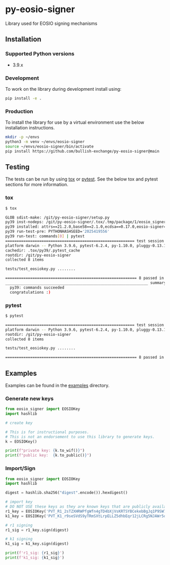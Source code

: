 # py-eosio-signer

Library used for EOSIO signing mechanisms

## Installation

### Supported Python versions
- 3.9.x

### Development

To work on the library during development install using:
```bash
pip install -e .
```

### Production

To install the library for use by a virtual environment use the below installation instructions.

```bash
mkdir -p ~/envs
python3 -m venv ~/envs/eosio-signer 
source ~/envs/eosio-signer/bin/activate
pip install https://github.com/bullish-exchange/py-eosio-signer@main
```

## Testing
The tests can be run by using [tox](https://tox.readthedocs.io/en/latest/) or [pytest](https://docs.pytest.org/en/6.2.x/). See the below tox and pytest sections for more information.

### tox

```bash
$ tox

GLOB sdist-make: /git/py-eosio-signer/setup.py
py39 inst-nodeps: /git/py-eosio-signer/.tox/.tmp/package/1/eosio_signer-develop.zip
py39 installed: attrs==21.2.0,base58==2.1.0,ecdsa==0.17.0,eosio-signer===develop,iniconfig==1.1.1,packaging==21.0,pluggy==0.13.1,py==1.10.0,pyparsing==2.4.7,pytest==6.2.4,six==1.16.0,toml==0.10.2
py39 run-test-pre: PYTHONHASHSEED='2025419556'
py39 run-test: commands[0] | pytest
========================================================= test session starts ==========================================================
platform darwin -- Python 3.9.6, pytest-6.2.4, py-1.10.0, pluggy-0.13.1
cachedir: .tox/py39/.pytest_cache
rootdir: /git/py-eosio-signer
collected 8 items                                                                                                                      

tests/test_eosiokey.py ........                                                                                                  [100%]

========================================================== 8 passed in 0.16s ===========================================================
_______________________________________________________________ summary ________________________________________________________________
  py39: commands succeeded
  congratulations :)
```

### pytest

```bash
$ pytest

========================================================= test session starts ==========================================================
platform darwin -- Python 3.9.6, pytest-6.2.4, py-1.10.0, pluggy-0.13.1
rootdir: /git/py-eosio-signer
collected 8 items                                                                                                                      

tests/test_eosiokey.py ........                                                                                                  [100%]

========================================================== 8 passed in 0.17s ===========================================================
```


## Examples

Examples can be found in the [examples](./examples) directory. 

### Generate new keys
```python
from eosio_signer import EOSIOKey
import hashlib

# create key

# This is for instructional purposes. 
# This is not an endorsement to use this library to generate keys.
k = EOSIOKey()

print(f"private key: {k.to_wif()}")
print(f"public key:  {k.to_public()}")
```

### Import/Sign
```python
from eosio_signer import EOSIOKey
import hashlib

digest = hashlib.sha256("digest".encode()).hexdigest()

# import key
# DO NOT USE these keys as they are known keys that are publicly available 
r1_key = EOSIOKey('PVT_R1_2sTZXHRWPfgWfn4gTD4bXjVsKRTSYBCekebBgJq1P9SW7ckoXk')
k1_key = EOSIOKey('PVT_K1_r9seSVdS9yTRmSXtLrpELLZ5dhbEqr12jLCRg5NJAWr5q8U9o')

# r1 signing
r1_sig = r1_key.sign(digest)

# k1 signing
k1_sig = k1_key.sign(digest)

print(f'r1_sig: {r1_sig}')
print(f'k1_sig: {k1_sig}')
```